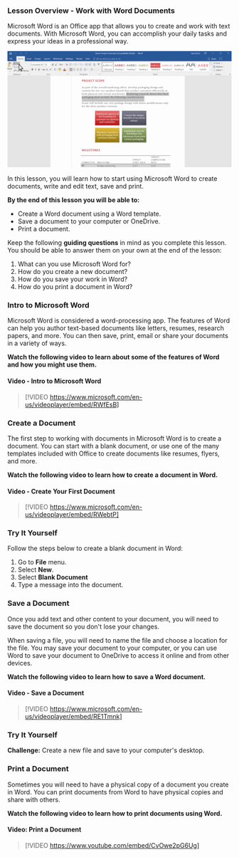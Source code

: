 ### Lesson Overview - Work with Word Documents
Microsoft Word is an Office app that allows you to create and work with text documents. With Microsoft Word, you can accomplish your daily tasks and express your ideas in a professional way.

![Screenshot of Microsoft Word interface while editting a report document](../media/Microsoft_Word_Screenshot.png)

In this lesson, you will learn how to start using Microsoft Word to create documents, write and edit text, save and print.

**By the end of this lesson you will be able to:**

*   Create a Word document using a Word template.
*   Save a document to your computer or OneDrive.
*   Print a document.

Keep the following **guiding questions** in mind as you complete this lesson. You should be able to answer them on your own at the end of the lesson:

1.  What can you use Microsoft Word for?
2.  How do you create a new document?
3.  How do you save your work in Word?
4.  How do you print a document in Word?

### Intro to Microsoft Word
Microsoft Word is considered a word-processing app. The features of Word can help you author text-based documents like letters, resumes, research papers, and more. You can then save, print, email or share your documents in a variety of ways.

**Watch the following video to learn about some of the features of Word and how you might use them.**



#### Video - Intro to Microsoft Word

> [!VIDEO https://www.microsoft.com/en-us/videoplayer/embed/RWfEsB]

### Create a Document
The first step to working with documents in Microsoft Word is to create a document. You can start with a blank document, or use one of the many templates included with Office to create documents like resumes, flyers, and more.

**Watch the following video to learn how to create a document in Word.**

#### Video - Create Your First Document

> [!VIDEO https://www.microsoft.com/en-us/videoplayer/embed/RWebtP]


### Try It Yourself

Follow the steps below to create a blank document in Word:

1.  Go to **File** menu.
2.  Select **New**.
3.  Select **Blank Document**
4.  Type a message into the document.

### Save a Document
Once you add text and other content to your document, you will need to save the document so you don't lose your changes. 

When saving a file, you will need to name the file and choose a location for the file. You may save your document to your computer, or you can use Word to save your document to OneDrive to access it online and from other devices.

**Watch the following video to learn how to save a Word document.**


#### Video - Save a Document

> [!VIDEO https://www.microsoft.com/en-us/videoplayer/embed/RE1Tmnk]

### Try It Yourself

**Challenge:** Create a new file and save to your computer's desktop.

### Print a Document

Sometimes you will need to have a physical copy of a document you create in Word. You can print documents from Word to have physical copies and share with others.

**Watch the following video to learn how to print documents using Word.**


#### Video: Print a Document
> [!VIDEO https://www.youtube.com/embed/CvOwe2pG6Ug]
